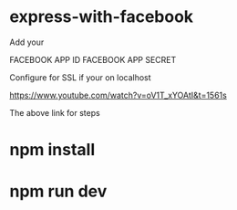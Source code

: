 # express-with-facebook

Add your 

  FACEBOOK APP ID
  FACEBOOK APP SECRET
  
Configure for SSL if your on localhost

https://www.youtube.com/watch?v=oV1T_xYOAtI&t=1561s

The above link for steps
  
# npm install

# npm run dev
